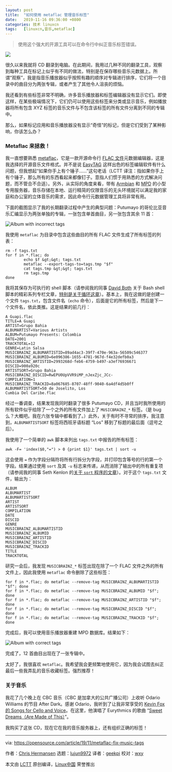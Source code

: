 ```yaml
---
layout: post
title:	"如何使用 metaflac 管理音乐标签"
date:	2019-11-16 09:36:00 +0800 
categories:	技术 linuxcn 
tags:	[linuxcn,音乐,metaflac]
---
```




> 
> 使用这个强大的开源工具可以在命令行中纠正音乐标签错误。
> 
> 
> 


![](/Asserts/Images//attachment/album/201911/16/093629njth88bej8ttekh2.jpg)


很久以来我就将 CD 翻录到电脑。在此期间，我用过几种不同的翻录工具，观察到每种工具在标记上似乎有不同的做法，特别是在保存哪些音乐元数据上。所谓“观察”，我是指音乐播放器似乎按照有趣的顺序对专辑进行排序，它们将一个目录中的曲目分为两张专辑，或者产生了其他令人沮丧的烦恼。


我还看到有些标签非常不明确，许多音乐播放器和标签编辑器没有显示它们。即使这样，在某些极端情况下，它们仍可以使用这些标签来分类或显示音乐，例如播放器将所有包含 XYZ 标签的音乐文件与不包含该标签的所有文件分离到不同的专辑中。


那么，如果标记应用和音乐播放器没有显示“奇怪”的标记，但是它们受到了某种影响，你该怎么办？


### Metaflac 来拯救！


我一直想要熟悉 [metaflac](https://xiph.org/flac/documentation_tools_metaflac.html)，它是一款开源命令行 [FLAC 文件](https://xiph.org/flac/index.html)元数据编辑器，这是我选择的开源音乐文件格式。并不是说 [EasyTAG](https://wiki.gnome.org/Apps/EasyTAG) 这样出色的标签编辑软件有什么问题，但我想起“如果你手上有个锤子……”这句老话（LCTT 译注：指如果你手上有个锤子，那么所有的东西看起来都像钉子。意指人们惯于用熟悉的方式解决问题，而不管合不合适）。另外，从实际的角度来看，带有 [Armbian](https://www.armbian.com/) 和 [MPD](https://www.musicpd.org/) 的小型专用服务器，音乐存储在本地、运行精简的仅限音乐的无头环境就可以满足我的家庭和办公室的立体音乐的需求，因此命令行元数据管理工具将非常有用。


下面的截图显示了我的长期翻录过程中产生的典型问题：Putumayo 的哥伦比亚音乐汇编显示为两张单独的专辑，一张包含单首曲目，另一张包含其余 11 首：


![Album with incorrect tags](/Asserts/Images//attachment/album/201911/16/093653dz77fmufn82k373k.png "Album with incorrect tags")


我使用 `metaflac` 为目录中包含这些曲目的所有 FLAC 文件生成了所有标签的列表：



```
rm -f tags.txt
for f in *.flac; do
        echo $f &gt;&gt; tags.txt
        metaflac --export-tags-to=tags.tmp "$f"
        cat tags.tmp &gt;&gt; tags.txt
        rm tags.tmp
done
```

我将其保存为可执行的 shell 脚本（请参阅我的同事 [David Both](https://opensource.com/users/dboth) 关于 Bash shell 脚本的精彩系列专栏文章，[特别是关于循环这章](https://opensource.com/article/19/10/programming-bash-loops)）。基本上，我在这做的是创建一个文件 `tags.txt`，包含文件名（`echo` 命令），后面是它的所有标签，然后是下一个文件名，依此类推。这是结果的前几行：



```
A Guapi.flac
TITLE=A Guapi
ARTIST=Grupo Bahia
ALBUMARTIST=Various Artists
ALBUM=Putumayo Presents: Colombia
DATE=2001
TRACKTOTAL=12
GENRE=Latin Salsa
MUSICBRAINZ_ALBUMARTISTID=89ad4ac3-39f7-470e-963a-56509c546377
MUSICBRAINZ_ALBUMID=6e096386-1655-4781-967d-f4e32defb0a3
MUSICBRAINZ_ARTISTID=2993268d-feb6-4759-b497-a3ef76936671
DISCID=900a920c
ARTISTSORT=Grupo Bahia
MUSICBRAINZ_DISCID=RwEPU0UpVVR9iMP_nJexZjc_JCc-
COMPILATION=1
MUSICBRAINZ_TRACKID=8a067685-8707-48ff-9040-6a4df4d5b0ff
ALBUMARTISTSORT=50 de Joselito, Los
Cumbia Del Caribe.flac
```

经过一番调查，结果发现我同时翻录了很多 Putumayo CD，并且当时我所使用的所有软件似乎给除了一个之外的所有文件加上了 `MUSICBRAINZ_*` 标签。（是 bug 么？大概吧。我在六张专辑中都看到了。）此外，关于有时不寻常的排序，我注意到，`ALBUMARTISTSORT` 标签将西班牙语标题 “Los” 移到了标题的最后面（逗号之后）。


我使用了一个简单的 `awk` 脚本来列出 `tags.txt` 中报告的所有标签：



```
awk -F= 'index($0,"=") > 0 {print $1}' tags.txt | sort -u
```

这会使用 `=` 作为字段分隔符将所有行拆分为字段，并打印包含等号的行的第一个字段。结果通过使用 `sort` 及其 `-u` 标志来传递，从而消除了输出中的所有重复项（请参阅我的同事 Seth Kenlon 的[关于 `sort` 程序的文章](https://opensource.com/article/19/10/get-sorted-sort)）。对于这个 `tags.txt` 文件，输出为：



```
ALBUM
ALBUMARTIST
ALBUMARTISTSORT
ARTIST
ARTISTSORT
COMPILATION
DATE
DISCID
GENRE
MUSICBRAINZ_ALBUMARTISTID
MUSICBRAINZ_ALBUMID
MUSICBRAINZ_ARTISTID
MUSICBRAINZ_DISCID
MUSICBRAINZ_TRACKID
TITLE
TRACKTOTAL
```

研究一会后，我发现 `MUSICBRAINZ_*` 标签出现在除了一个 FLAC 文件之外的所有文件上，因此我使用 `metaflac` 命令删除了这些标签：



```
for f in *.flac; do metaflac --remove-tag MUSICBRAINZ_ALBUMARTISTID "$f"; done
for f in *.flac; do metaflac --remove-tag MUSICBRAINZ_ALBUMID "$f"; done
for f in *.flac; do metaflac --remove-tag MUSICBRAINZ_ARTISTID "$f"; done
for f in *.flac; do metaflac --remove-tag MUSICBRAINZ_DISCID "$f"; done
for f in *.flac; do metaflac --remove-tag MUSICBRAINZ_TRACKID "$f"; done
```

完成后，我可以使用音乐播放器重建 MPD 数据库。结果如下：


![Album with correct tags](/Asserts/Images//attachment/album/201911/16/093702uly0snz1jkezuvqs.png "Album with correct tags")


完成了，12 首曲目出现在了一张专辑中。


太好了，我很喜欢 `metaflac`。我希望我会更频繁地使用它，因为我会试图去纠正最后一些我弄乱的音乐收藏标签。强烈推荐！


### 关于音乐


我花了几个晚上在 CBC 音乐（CBC 是加拿大的公共广播公司）上收听 Odario Williams 的节目 After Dark。感谢 Odario，我听到了让我非常享受的 [Kevin Fox 的 Songs for Cello and Voice](https://burlingtonpac.ca/events/kevin-fox/)。在这里，他演唱了 Eurythmics 的歌曲 “[Sweet Dreams（Are Made of This）](https://www.youtube.com/watch?v=uyN66XI1zp4)”。


我购买了这张 CD，现在它在我的音乐服务器上，还有组织正确的标签！




---


via: <https://opensource.com/article/19/11/metaflac-fix-music-tags>


作者：[Chris Hermansen](https://opensource.com/users/clhermansen) 选题：[lujun9972](https://github.com/lujun9972) 译者：[geekpi](https://github.com/geekpi) 校对：[wxy](https://github.com/wxy)


本文由 [LCTT](https://github.com/LCTT/TranslateProject) 原创编译，[Linux中国](https://linux.cn/) 荣誉推出
